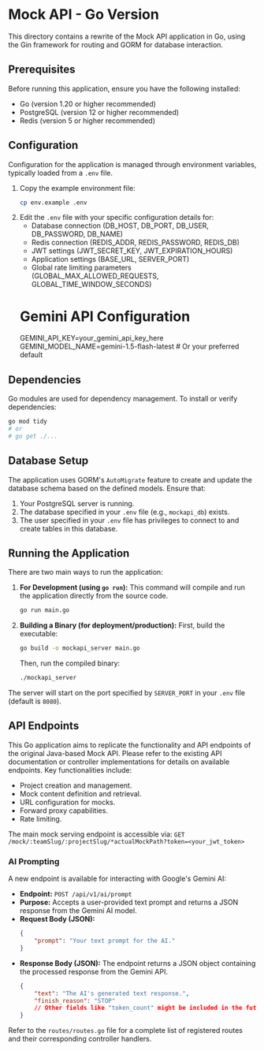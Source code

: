 # Mock API - Go Version

This directory contains a rewrite of the Mock API application in Go, using the Gin framework for routing and GORM for database interaction.

## Prerequisites

Before running this application, ensure you have the following installed:

*   Go (version 1.20 or higher recommended)
*   PostgreSQL (version 12 or higher recommended)
*   Redis (version 5 or higher recommended)

## Configuration

Configuration for the application is managed through environment variables, typically loaded from a `.env` file.

1.  Copy the example environment file:
    ```bash
    cp env.example .env
    ```
2.  Edit the `.env` file with your specific configuration details for:
    *   Database connection (DB_HOST, DB_PORT, DB_USER, DB_PASSWORD, DB_NAME)
    *   Redis connection (REDIS_ADDR, REDIS_PASSWORD, REDIS_DB)
    *   JWT settings (JWT_SECRET_KEY, JWT_EXPIRATION_HOURS)
    *   Application settings (BASE_URL, SERVER_PORT)
    *   Global rate limiting parameters (GLOBAL_MAX_ALLOWED_REQUESTS, GLOBAL_TIME_WINDOW_SECONDS)
    # Gemini API Configuration
    GEMINI_API_KEY=your_gemini_api_key_here
    GEMINI_MODEL_NAME=gemini-1.5-flash-latest # Or your preferred default

## Dependencies

Go modules are used for dependency management. To install or verify dependencies:

```bash
go mod tidy
# or
# go get ./...
```

## Database Setup

The application uses GORM's `AutoMigrate` feature to create and update the database schema based on the defined models.
Ensure that:
1.  Your PostgreSQL server is running.
2.  The database specified in your `.env` file (e.g., `mockapi_db`) exists.
3.  The user specified in your `.env` file has privileges to connect to and create tables in this database.

## Running the Application

There are two main ways to run the application:

1.  **For Development (using `go run`):**
    This command will compile and run the application directly from the source code.
    ```bash
    go run main.go
    ```

2.  **Building a Binary (for deployment/production):**
    First, build the executable:
    ```bash
    go build -o mockapi_server main.go
    ```
    Then, run the compiled binary:
    ```bash
    ./mockapi_server
    ```

The server will start on the port specified by `SERVER_PORT` in your `.env` file (default is `8080`).

## API Endpoints

This Go application aims to replicate the functionality and API endpoints of the original Java-based Mock API. Please refer to the existing API documentation or controller implementations for details on available endpoints. Key functionalities include:
*   Project creation and management.
*   Mock content definition and retrieval.
*   URL configuration for mocks.
*   Forward proxy capabilities.
*   Rate limiting.

The main mock serving endpoint is accessible via:
`GET /mock/:teamSlug/:projectSlug/*actualMockPath?token=<your_jwt_token>`

### AI Prompting

A new endpoint is available for interacting with Google's Gemini AI:

*   **Endpoint:** `POST /api/v1/ai/prompt`
*   **Purpose:** Accepts a user-provided text prompt and returns a JSON response from the Gemini AI model.
*   **Request Body (JSON):**
    ```json
    {
        "prompt": "Your text prompt for the AI."
    }
    ```
*   **Response Body (JSON):**
    The endpoint returns a JSON object containing the processed response from the Gemini API.
    ```json
    {
        "text": "The AI's generated text response.",
        "finish_reason": "STOP"
        // Other fields like "token_count" might be included in the future.
    }
    ```

Refer to the `routes/routes.go` file for a complete list of registered routes and their corresponding controller handlers.
